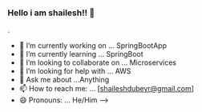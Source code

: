 ### Hello i am shailesh!! 👋
.
- 🔭 I’m currently working on ... SpringBootApp
- 🌱 I’m currently learning ... SpringBoot
- 👯 I’m looking to collaborate on ... Microservices
- 🤔 I’m looking for help with ... AWS
- 💬 Ask me about ...Anything
- 📫 How to reach me: ... [shaileshdubeyr@gmail.com]
- 😄 Pronouns: ... He/Him
-->
